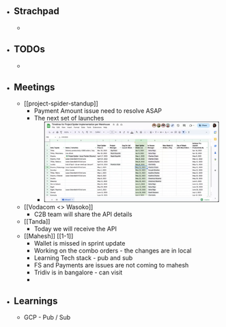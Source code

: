 - ## Strachpad
	-
- ## TODOs
	-
- ## Meetings
	- [[project-spider-standup]]
		- Payment Amount issue need to resolve ASAP
		- The next set of launches
			- ![image.png](../assets/image_1681803429933_0.png)
	- [[Vodacom <> Wasoko]]
		- C2B team will share the API details
	- [[Tanda]]
		- Today we will receive the API
	- [[Mahesh]] [[1-1]]
		- Wallet is missed in sprint update
		- Working on the combo orders - the changes are in local
		- Learning Tech stack - pub and sub
		- FS and Payments are issues are not coming to mahesh
		- Tridiv is in bangalore - can visit
		-
- ## Learnings
	- GCP - Pub / Sub